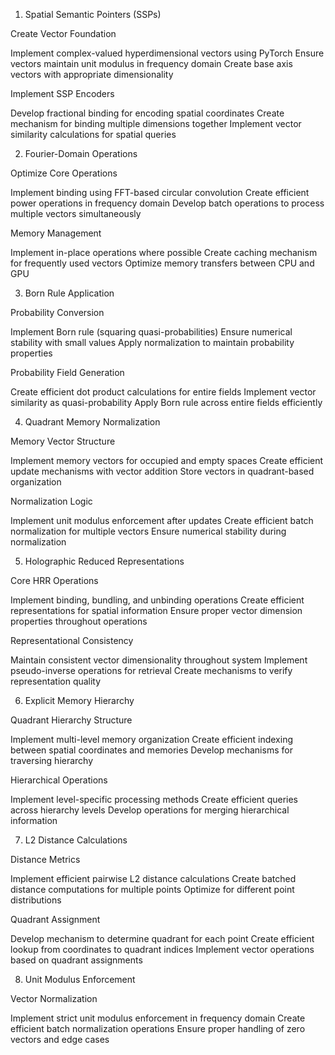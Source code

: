 1. Spatial Semantic Pointers (SSPs)

Create Vector Foundation

Implement complex-valued hyperdimensional vectors using PyTorch
Ensure vectors maintain unit modulus in frequency domain
Create base axis vectors with appropriate dimensionality


Implement SSP Encoders

Develop fractional binding for encoding spatial coordinates
Create mechanism for binding multiple dimensions together
Implement vector similarity calculations for spatial queries



2. Fourier-Domain Operations

Optimize Core Operations

Implement binding using FFT-based circular convolution
Create efficient power operations in frequency domain
Develop batch operations to process multiple vectors simultaneously


Memory Management

Implement in-place operations where possible
Create caching mechanism for frequently used vectors
Optimize memory transfers between CPU and GPU



3. Born Rule Application

Probability Conversion

Implement Born rule (squaring quasi-probabilities)
Ensure numerical stability with small values
Apply normalization to maintain probability properties


Probability Field Generation

Create efficient dot product calculations for entire fields
Implement vector similarity as quasi-probability
Apply Born rule across entire fields efficiently



4. Quadrant Memory Normalization

Memory Vector Structure

Implement memory vectors for occupied and empty spaces
Create efficient update mechanisms with vector addition
Store vectors in quadrant-based organization


Normalization Logic

Implement unit modulus enforcement after updates
Create efficient batch normalization for multiple vectors
Ensure numerical stability during normalization



5. Holographic Reduced Representations

Core HRR Operations

Implement binding, bundling, and unbinding operations
Create efficient representations for spatial information
Ensure proper vector dimension properties throughout operations


Representational Consistency

Maintain consistent vector dimensionality throughout system
Implement pseudo-inverse operations for retrieval
Create mechanisms to verify representation quality



6. Explicit Memory Hierarchy

Quadrant Hierarchy Structure

Implement multi-level memory organization
Create efficient indexing between spatial coordinates and memories
Develop mechanisms for traversing hierarchy


Hierarchical Operations

Implement level-specific processing methods
Create efficient queries across hierarchy levels
Develop operations for merging hierarchical information



7. L2 Distance Calculations

Distance Metrics

Implement efficient pairwise L2 distance calculations
Create batched distance computations for multiple points
Optimize for different point distributions


Quadrant Assignment

Develop mechanism to determine quadrant for each point
Create efficient lookup from coordinates to quadrant indices
Implement vector operations based on quadrant assignments



8. Unit Modulus Enforcement

Vector Normalization

Implement strict unit modulus enforcement in frequency domain
Create efficient batch normalization operations
Ensure proper handling of zero vectors and edge cases